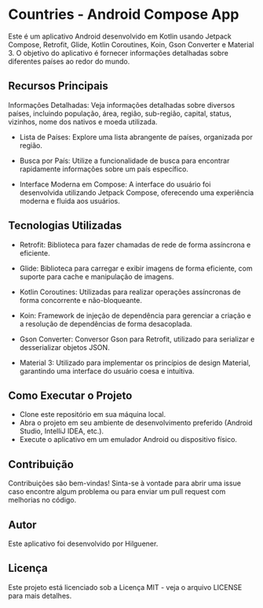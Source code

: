 # Countries - Android Compose App
Este é um aplicativo Android desenvolvido em Kotlin usando Jetpack Compose, Retrofit, Glide, Kotlin Coroutines, Koin, Gson Converter e Material 3. O objetivo do aplicativo é fornecer informações detalhadas sobre diferentes países ao redor do mundo.

## Recursos Principais
Informações Detalhadas: Veja informações detalhadas sobre diversos países, incluindo população, área, região, sub-região, capital, status, vizinhos, nome dos nativos e moeda utilizada.

- Lista de Países: Explore uma lista abrangente de países, organizada por região.

- Busca por País: Utilize a funcionalidade de busca para encontrar rapidamente informações sobre um país específico.

- Interface Moderna em Compose: A interface do usuário foi desenvolvida utilizando Jetpack Compose, oferecendo uma experiência moderna e fluida aos usuários.

## Tecnologias Utilizadas
- Retrofit: Biblioteca para fazer chamadas de rede de forma assíncrona e eficiente.

- Glide: Biblioteca para carregar e exibir imagens de forma eficiente, com suporte para cache e manipulação de imagens.

- Kotlin Coroutines: Utilizadas para realizar operações assíncronas de forma concorrente e não-bloqueante.

- Koin: Framework de injeção de dependência para gerenciar a criação e a resolução de dependências de forma desacoplada.

- Gson Converter: Conversor Gson para Retrofit, utilizado para serializar e desserializar objetos JSON.

- Material 3: Utilizado para implementar os princípios de design Material, garantindo uma interface do usuário coesa e intuitiva.

## Como Executar o Projeto
- Clone este repositório em sua máquina local.
- Abra o projeto em seu ambiente de desenvolvimento preferido (Android Studio, IntelliJ IDEA, etc.).
- Execute o aplicativo em um emulador Android ou dispositivo físico. 

## Contribuição
Contribuições são bem-vindas! Sinta-se à vontade para abrir uma issue caso encontre algum problema ou para enviar um pull request com melhorias no código.
## Autor
Este aplicativo foi desenvolvido por Hilguener.

## Licença
Este projeto está licenciado sob a Licença MIT - veja o arquivo LICENSE para mais detalhes.
